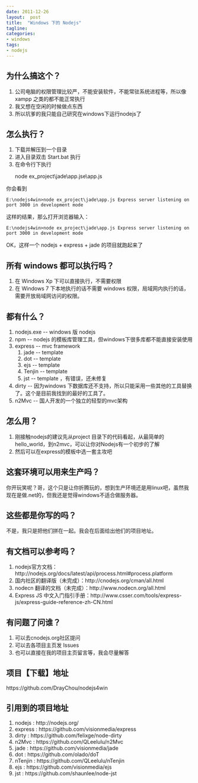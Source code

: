 ```yaml
---
date: 2011-12-26
layout:  post
title:  "Windows 下的 Nodejs"
tagline:
categories:
- windows
tags:
- nodejs
---
```


<h2>为什么搞这个？</h2>
<ol>
<li>公司电脑的权限管理比较严，不能安装软件，不能常驻系统进程等，所以像 xampp 之类的都不能正常执行</li>
	<li>我又想在空闲的时候做点东西</li>
	<li>所以坑爹的我只能自己研究在windows下运行nodejs了<!--more-->
</li>
</ol>
<h2>怎么执行？</h2>
<ol>
<li>下载并解压到一个目录</li>
	<li>进入目录双击 Start.bat 执行</li>
	<li>在命令行下执行

node ex_project\jade\app.jse\app.js</li>
</ol>
你会看到

    E:\nodejs4win>node ex_project\jade\app.js Express server listening on port 3000 in development mode

这样的结果，那么打开浏览器输入：

    E:\nodejs4win>node ex_project\jade\app.js Express server listening on port 3000 in development mode

OK，这样一个 nodejs + express + jade 的项目就跑起来了
<h2>所有 windows 都可以执行吗？</h2>
<ol>
<li>在 Windows Xp 下可以直接执行，不需要权限</li>
	<li>在 Windows 7 下本地执行的话不需要 windows 权限，局域网内执行的话，需要开放局域网访问的权限。</li>
</ol>
<h2>都有什么？</h2>
<ol>
<li>nodejs.exe -- windows 版 nodejs</li>
	<li>npm -- nodejs 的模板库管理工具，但windows下很多库都不能直接安装使用</li>
	<li>express -- mvc framework
<ol>
<li>jade -- template</li>
	<li>dot -- template</li>
	<li>ejs -- template</li>
	<li>Tenjin -- template</li>
	<li>jst -- template ，有错误，还未修复</li>
</ol>
</li>
	<li>dirty -- 因为windows 下数据库还不支持，所以只能采用一些其他的工具替换了。这个是目前我找到的最好的工具了。</li>
	<li>n2Mvc -- 国人开发的一个独立的轻型的mvc架构</li>
</ol>
<h2>怎么用？</h2>
<ol>
<li>刚接触nodejs的建议先从project 目录下的代码看起，从最简单的hello_world，到n2mvc，可以让你对Nodejs有一个初步的了解</li>
	<li>然后可以在express的模板中选一套主攻吧</li>
</ol>
<h2>这套环境可以用来生产吗？</h2>
你开玩笑呢？哥，这个只是让你折腾玩的，想到生产环境还是用linux吧，虽然我现在是做.net的，但我还是觉得windows不适合做服务器。
<h2>这些都是你写的吗？</h2>
不是，我只是把他们拼在一起。我会在后面给出他们的项目地址。
<h2>有文档可以参考吗？</h2>
<ol>
<li>nodejs官方文档：
http://nodejs.org/docs/latest/api/process.html#process.platform</li>
	<li>国内社区的翻译版（未完成）：http://cnodejs.org/cman/all.html</li>
	<li>nodecn 翻译的文档（未完成）：http://www.nodecn.org/all.html</li>
	<li>Express JS 中文入门指引手册：http://www.csser.com/tools/express-js/express-guide-reference-zh-CN.html</li>
</ol>
<h2>有问题了问谁？</h2>
<ol>
<li>可以去cnodejs.org社区提问</li>
	<li>可以去各项目主页发 Issues</li>
	<li>也可以直接在我的项目主页留言等，我会尽量解答</li>
</ol>
<h2>项目【下载】地址</h2>
https://github.com/DrayChou/nodejs4win
<h2>引用到的项目地址</h2>
<ol>
<li>nodejs : http://nodejs.org/</li>
	<li>express : https://github.com/visionmedia/express</li>
	<li>dirty : https://github.com/felixge/node-dirty</li>
	<li>n2Mvc : https://github.com/QLeelulu/n2Mvc</li>
	<li>jade : https://github.com/visionmedia/jade</li>
	<li>dot : https://github.com/olado/doT</li>
	<li>nTenjin : https://github.com/QLeelulu/nTenjin</li>
	<li>ejs : https://github.com/visionmedia/ejs</li>
	<li>jst : https://github.com/shaunlee/node-jst</li>
</ol>
